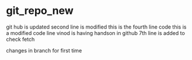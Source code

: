 # git_repo_new
git hub is updated
second line is modified
this is the fourth line code 
this is a modified code line
vinod is having handson in github
7th line is added to check fetch 

changes in branch for first time
